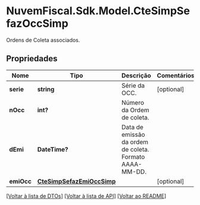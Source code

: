 # NuvemFiscal.Sdk.Model.CteSimpSefazOccSimp
Ordens de Coleta associados.

## Propriedades

Nome | Tipo | Descrição | Comentários
------------ | ------------- | ------------- | -------------
**serie** | **string** | Série da OCC. | [optional] 
**nOcc** | **int?** | Número da Ordem de coleta. | 
**dEmi** | **DateTime?** | Data de emissão da ordem de coleta.  Formato AAAA-MM-DD. | 
**emiOcc** | [**CteSimpSefazEmiOccSimp**](CteSimpSefazEmiOccSimp.md) |  | [optional] 

[[Voltar à lista de DTOs]](../README.md#documentation-for-models) [[Voltar à lista de API]](../README.md#documentation-for-api-endpoints) [[Voltar ao README]](../README.md)

